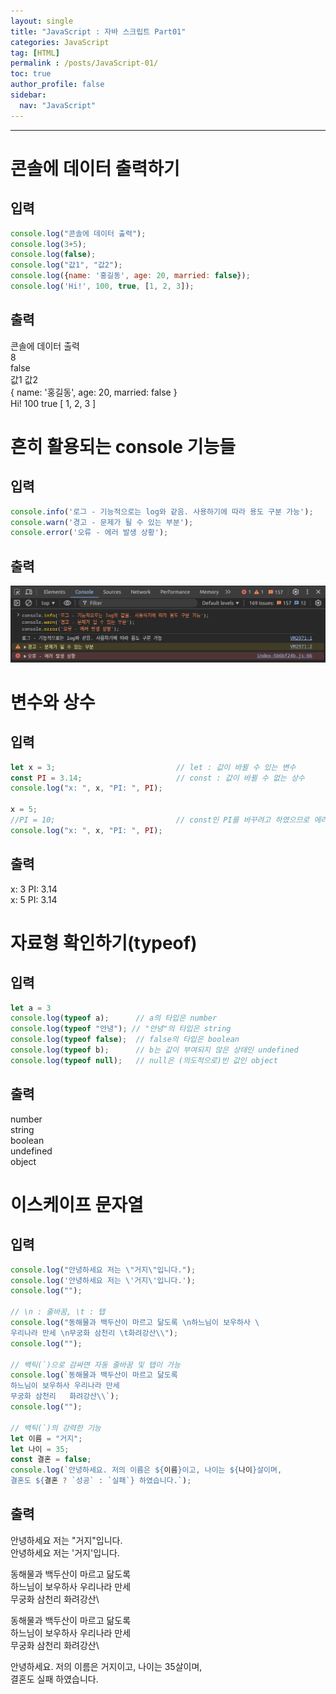 ```yaml
---
layout: single
title: "JavaScript : 자바 스크립트 Part01"
categories: JavaScript
tag: [HTML]
permalink : /posts/JavaScript-01/
toc: true
author_profile: false
sidebar:
  nav: "JavaScript"
---
```


<hr>

# 콘솔에 데이터 출력하기

## 입력

```javascript
console.log("콘솔에 데이터 출력");
console.log(3+5);
console.log(false);
console.log("값1", "값2");
console.log({name: '홍길동', age: 20, married: false});
console.log('Hi!', 100, true, [1, 2, 3]);
```

## 출력

콘솔에 데이터 출력  
8  
false  
값1 값2  
{ name: '홍길동', age: 20, married: false }  
Hi! 100 true [ 1, 2, 3 ]  

# 흔히 활용되는 console 기능들

## 입력

```javascript
console.info('로그 - 기능적으로는 log와 같음. 사용하기에 따라 용도 구분 가능');
console.warn('경고 - 문제가 될 수 있는 부분');
console.error('오류 - 에러 발생 상황');
```

## 출력

![image](../../assets/images/JavaScript/2024-08-01-JS01-01.png)

# 변수와 상수

## 입력

```javascript
let x = 3;                           // let : 값이 바뀔 수 있는 변수
const PI = 3.14;                     // const : 값이 바뀔 수 없는 상수 
console.log("x: ", x, "PI: ", PI);

x = 5;
//PI = 10;                           // const인 PI를 바꾸려고 하였으므로 에러가 발생함
console.log("x: ", x, "PI: ", PI);
```

## 출력

x:  3 PI:  3.14  
x:  5 PI:  3.14  

# 자료형 확인하기(typeof)

## 입력

```javascript
let a = 3
console.log(typeof a);      // a의 타입은 number
console.log(typeof "안녕"); // "안녕"의 타입은 string
console.log(typeof false);  // false의 타입은 boolean 
console.log(typeof b);      // b는 값이 부여되지 않은 상태인 undefined
console.log(typeof null);   // null은 (의도적으로)빈 값인 object
```

## 출력

number  
string  
boolean  
undefined  
object  

# 이스케이프 문자열

## 입력

```javascript
console.log("안녕하세요 저는 \"거지\"입니다.");                      
console.log('안녕하세요 저는 \'거지\'입니다.');  
console.log("");

// \n : 줄바꿈, \t : 탭
console.log("동해물과 백두산이 마르고 닮도록 \n하느님이 보우하사 \
우리나라 만세 \n무궁화 삼천리 \t화려강산\\");
console.log("");

// 백틱(`)으로 감싸면 자동 줄바꿈 및 탭이 가능
console.log(`동해물과 백두산이 마르고 닮도록
하느님이 보우하사 우리나라 만세
무궁화 삼천리   화려강산\\`);
console.log("");

// 백틱(`)의 강력한 기능
let 이름 = "거지";
let 나이 = 35;
const 결혼 = false;
console.log(`안녕하세요. 저의 이름은 ${이름}이고, 나이는 ${나이}살이며,
결혼도 ${결혼 ? `성공` : `실패`} 하였습니다.`);
```

## 출력

안녕하세요 저는 "거지"입니다.  
안녕하세요 저는 '거지'입니다.  
  
동해물과 백두산이 마르고 닮도록   
하느님이 보우하사 우리나라 만세   
무궁화 삼천리 	화려강산\  
  
동해물과 백두산이 마르고 닮도록  
하느님이 보우하사 우리나라 만세  
무궁화 삼천리   화려강산\  
  
안녕하세요. 저의 이름은 거지이고, 나이는 35살이며,  
결혼도 실패 하였습니다.  
